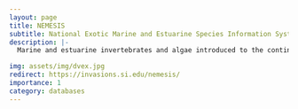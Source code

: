 ```yaml
---
layout: page
title: NEMESIS
subtitle: National Exotic Marine and Estuarine Species Information System
description: |-
  Marine and estuarine invertebrates and algae introduced to the continental United States and Alaska.

img: assets/img/dvex.jpg
redirect: https://invasions.si.edu/nemesis/
importance: 1
category: databases
---
```


